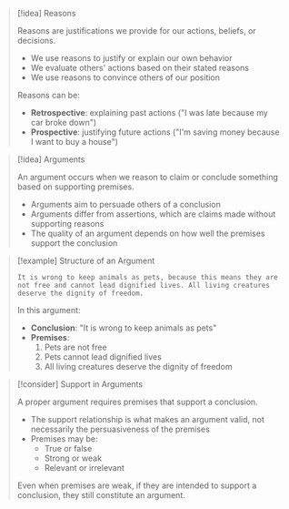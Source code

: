 > [!idea] Reasons
> 
> Reasons are justifications we provide for our actions, beliefs, or decisions.
> 
> - We use reasons to justify or explain our own behavior
> - We evaluate others' actions based on their stated reasons
> - We use reasons to convince others of our position
> 
> Reasons can be:
> 
> - **Retrospective**: explaining past actions ("I was late because my car broke down")
> - **Prospective**: justifying future actions ("I'm saving money because I want to buy a house")

> [!idea] Arguments
> 
> An argument occurs when we reason to claim or conclude something based on supporting premises.
> 
> - Arguments aim to persuade others of a conclusion
> - Arguments differ from assertions, which are claims made without supporting reasons
> - The quality of an argument depends on how well the premises support the conclusion

> [!example] Structure of an Argument
> 
> ```
> It is wrong to keep animals as pets, because this means they are not free and cannot lead dignified lives. All living creatures deserve the dignity of freedom.
> ```
> 
> In this argument:
> 
> - **Conclusion**: "It is wrong to keep animals as pets"
> - **Premises**:
>     1. Pets are not free
>     2. Pets cannot lead dignified lives
>     3. All living creatures deserve the dignity of freedom

> [!consider] Support in Arguments
> 
> A proper argument requires premises that support a conclusion.
> 
> - The support relationship is what makes an argument valid, not necessarily the persuasiveness of the premises
> - Premises may be:
>     - True or false
>     - Strong or weak
>     - Relevant or irrelevant
> 
> Even when premises are weak, if they are intended to support a conclusion, they still constitute an argument.